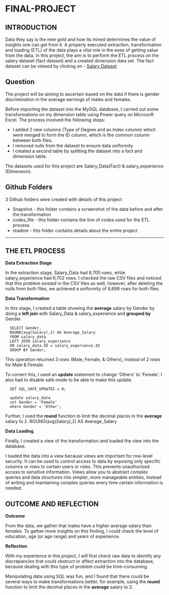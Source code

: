 # FINAL-PROJECT

## INTRODUCTION
Data they say is the new gold and how its mined determines the value of insights one can get from it. A properly executed extraction, transformation and loading (ETL) of the data plays a vital role in the ease of getting value from the data.
In this project, the aim is to perform the ETL process on the salary dataset (fact dataset) and a created dimension data set. The fact dataset can be viewed by clicking on - [Salary Dataset](https://www.kaggle.com/datasets/mohithsairamreddy/salary-data)

## Question
The project will be aiming to ascertain based on the data if there is gender discrimination in the average earnings of males and females.

Before importing the dataset into the MySQL database, I carried out some transformations on my dimension table using Power query on Microsoft Excel. The process involved the following steps:
- I added 2 new columns (Type of Degree and an Index column) which were merged to form the ID column, which is the common column between both files.
- I removed nulls from the dataset to ensure data uniformity
- I created a second table by splitting the dataset into a fact and dimension table.

The datasets used for this project are Salary_Data(Fact) & salary_experience (Dimension).

## Github Folders
3 Github folders were created with details of this project
- Snapshot -  this folder contains a screenshot of the data before and after the transformation
- codes_file - this folder contains the line of codes used for the ETL process
- readme - this folder contains details about the entire project

******************************************************************************************************************************************
## THE ETL PROCESS
**Data Extraction Stage**

In the extraction stage, Salary_Data had 6,705 rows, while salary_experience had 6,702 rows. I checked the raw CSV files and noticed that this problem existed in the CSV files as well, however, after deleting the nulls from both files, we achieved a uniformity of 6,698 rows for both files.


**Data Transformation**

In this stage,  I created a table showing the **average** salary by Gender by doing a **left join** with Salary_Data & salary_experience and **grouped by** Gender. 

      SELECT Gender,
      ROUND(avg(Salary),2) AS Average_Salary
      FROM salary_data
      LEFT JOIN salary_experience
      ON salary_data.ID = salary_experience.ID
      GROUP BY Gender;

This operation returned 3 rows (Male, Female, & Others), instead of 2 rows for Male & Female. 

To correct this, I used an **update** statement to change 'Others' to 'Female'. I also had to disable safe mode to be able to make this update.

      SET SQL_SAFE_UPDATES = 0;

      update salary_data
      set Gender = 'Female'
      where Gender = 'Other';

Further, I used the **round** function to limit the decimal places in the **average** salary to 2.
        ROUND(avg(Salary),2) AS Average_Salary


**Data Loading**

Finally, I created a view of the transformation and loaded the view into the database.

I loaded the data into a view because views are important for row-level security. It can be used to control access to data by exposing only specific columns or rows to certain users or roles. This prevents unauthorized access to sensitive information. Views allow you to abstract complex queries and data structures into simpler, more manageable entities, instead of writing and maintaining complex queries every time certain information is needed.

## OUTCOME AND REFLECTION
**Outcome**

From the data, we gather that males have a higher average salary than females. To gather more insights on this finding, I could check the level of education, age (or age range) and years of experience.

**Reflection**

With my experience in this project, I will first check raw data to identify any discrepancies that could obstruct or affect extraction into the database, because dealing with this type of problem could be time-consuming.

Manipulating data using SQL was fun, and I found that there could be several ways to make transformations better, for example, using the **round** function to limit the decimal places in the **average** salary to 2.

